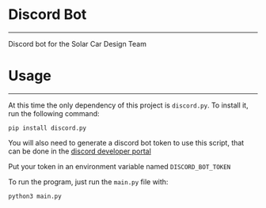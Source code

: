 # Discord Bot
---
Discord bot for the Solar Car Design Team

# Usage
---
At this time the only dependency of this project is `discord.py`.
To install it, run the following command:
```
pip install discord.py
```

You will also need to generate a discord bot token to use this script, that can be done in the [discord developer portal](https://discord.com/developers/applications)  

Put your token in an environment variable named `DISCORD_BOT_TOKEN`  

To run the program, just run the `main.py` file with:
```
python3 main.py
```